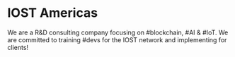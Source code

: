 # IOST Americas
We are a R&D consulting company focusing on #blockchain, #AI & #IoT. We are committed to training #devs for the IOST network and implementing for clients!
